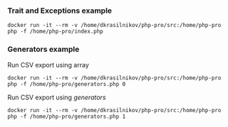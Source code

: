 ### Trait and Exceptions example

```
docker run -it --rm -v /home/dkrasilnikov/php-pro/src:/home/php-pro php -f /home/php-pro/index.php
```

### Generators example

Run CSV export using array
```
docker run -it --rm -v /home/dkrasilnikov/php-pro/src:/home/php-pro php -f /home/php-pro/generators.php 0
```

Run CSV export using *generators*
```
docker run -it --rm -v /home/dkrasilnikov/php-pro/src:/home/php-pro php -f /home/php-pro/generators.php 1
```